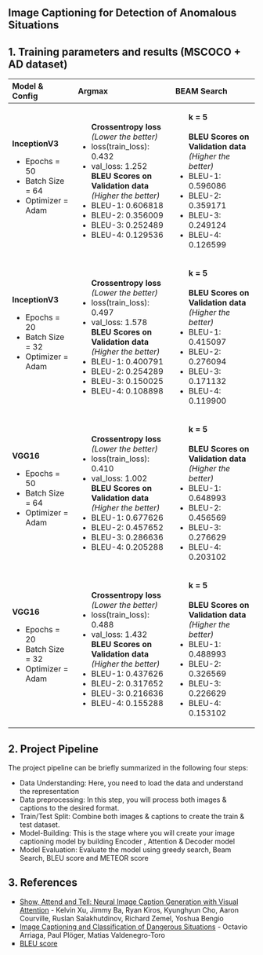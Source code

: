 ## Image Captioning for Detection of Anomalous Situations

## 1. Training parameters and results (MSCOCO + AD dataset)
| Model & Config | Argmax | BEAM Search |
| :--- | :--- | :--- |
| **InceptionV3** <ul><li>Epochs = 50</li><li>Batch Size = 64</li><li>Optimizer = Adam</li></ul> |<ul>**Crossentropy loss**<br>*(Lower the better)*<li>loss(train_loss): 0.432</li><li>val_loss: 1.252</li>**BLEU Scores on Validation data**<br>*(Higher the better)*<li>BLEU-1: 0.606818</li><li>BLEU-2: 0.356009</li><li>BLEU-3: 0.252489</li><li>BLEU-4: 0.129536</li></ul> |<ul>**k = 5**<br><br>**BLEU Scores on Validation data**<br>*(Higher the better)*<li>BLEU-1: 0.596086</li><li>BLEU-2: 0.359171</li><li>BLEU-3: 0.249124</li><li>BLEU-4: 0.126599</li></ul> |
| **InceptionV3** <ul><li>Epochs = 20</li><li>Batch Size = 32</li><li>Optimizer = Adam</li></ul> |<ul>**Crossentropy loss**<br>*(Lower the better)*<li>loss(train_loss): 0.497</li><li>val_loss: 1.578</li>**BLEU Scores on Validation data**<br>*(Higher the better)*<li>BLEU-1: 0.400791</li><li>BLEU-2: 0.254289</li><li>BLEU-3: 0.150025</li><li>BLEU-4: 0.108898</li></ul> |<ul>**k = 5**<br><br>**BLEU Scores on Validation data**<br>*(Higher the better)*<li>BLEU-1: 0.415097</li><li>BLEU-2: 0.276094</li><li>BLEU-3: 0.171132</li><li>BLEU-4: 0.119900</li></ul> |
| **VGG16** <ul><li>Epochs = 50</li><li>Batch Size = 64</li><li>Optimizer = Adam</li></ul> |<ul>**Crossentropy loss**<br>*(Lower the better)*<li>loss(train_loss): 0.410</li><li>val_loss: 1.002</li>**BLEU Scores on Validation data**<br>*(Higher the better)*<li>BLEU-1: 0.677626</li><li>BLEU-2: 0.457652</li><li>BLEU-3: 0.286636</li><li>BLEU-4: 0.205288</li></ul> |<ul>**k = 5**<br><br>**BLEU Scores on Validation data**<br>*(Higher the better)*<li>BLEU-1: 0.648993</li><li>BLEU-2: 0.456569</li><li>BLEU-3: 0.276629</li><li>BLEU-4: 0.203102</li></ul> |
| **VGG16** <ul><li>Epochs = 20</li><li>Batch Size = 32</li><li>Optimizer = Adam</li></ul> |<ul>**Crossentropy loss**<br>*(Lower the better)*<li>loss(train_loss): 0.488</li><li>val_loss: 1.432</li>**BLEU Scores on Validation data**<br>*(Higher the better)*<li>BLEU-1: 0.437626</li><li>BLEU-2: 0.317652</li><li>BLEU-3: 0.216636</li><li>BLEU-4: 0.155288</li></ul> |<ul>**k = 5**<br><br>**BLEU Scores on Validation data**<br>*(Higher the better)*<li>BLEU-1: 0.488993</li><li>BLEU-2: 0.326569</li><li>BLEU-3: 0.226629</li><li>BLEU-4: 0.153102</li></ul> |

## 2. Project Pipeline

The project pipeline can be briefly summarized in the following four steps:

* Data Understanding: Here, you need to load the data and understand the representation 
* Data preprocessing: In this step, you will process both images & captions to the desired format.
* Train/Test Split: Combine both images & captions to create the train & test dataset.
* Model-Building: This is the stage where you will create your image captioning model by building Encoder , Attention & Decoder model
* Model Evaluation: Evaluate the model using greedy search, Beam Search, BLEU score and METEOR score


## 3. References
<ul type="square">
	<li><a href="https://arxiv.org/pdf/1502.03044v3.pdf">Show, Attend and Tell: Neural Image Caption
Generation with Visual Attention</a> - Kelvin Xu, Jimmy Ba, Ryan Kiros, Kyunghyun Cho, Aaron Courville, Ruslan Salakhutdinov, Richard Zemel, Yoshua Bengio</li>
	<li><a href="https://arxiv.org/pdf/1711.02578.pdf">Image Captioning and Classification of Dangerous Situations</a> - Octavio Arriaga, Paul Plöger, Matias Valdenegro-Toro</li>
	<li><a href="https://machinelearningmastery.com/calculate-bleu-score-for-text-python/">BLEU score</li>
	
</ul>
